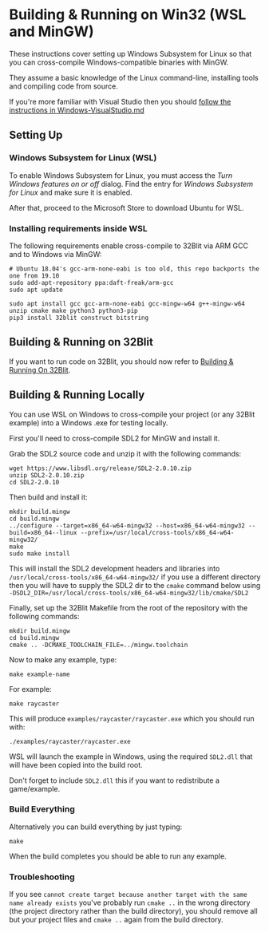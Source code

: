 # Building & Running on Win32 (WSL and MinGW)

These instructions cover setting up Windows Subsystem for Linux so that you can cross-compile Windows-compatible binaries with MinGW.

They assume a basic knowledge of the Linux command-line, installing tools and compiling code from source.

If you're more familiar with Visual Studio then you should [follow the instructions in Windows-VisualStudio.md](Windows-VisualStudio.md)

## Setting Up

### Windows Subsystem for Linux (WSL)

To enable Windows Subsystem for Linux, you must access the _Turn Windows features on or off_ dialog. Find the entry for _Windows Subsystem for Linux_ and make sure it is enabled.

After that, proceed to the Microsoft Store to download Ubuntu for WSL.

### Installing requirements inside WSL

The following requirements enable cross-compile to 32Blit via ARM GCC and to Windows via MinGW:

```shell
# Ubuntu 18.04's gcc-arm-none-eabi is too old, this repo backports the one from 19.10
sudo add-apt-repository ppa:daft-freak/arm-gcc
sudo apt update

sudo apt install gcc gcc-arm-none-eabi gcc-mingw-w64 g++-mingw-w64 unzip cmake make python3 python3-pip
pip3 install 32blit construct bitstring
```

## Building & Running on 32Blit

If you want to run code on 32Blit, you should now refer to [Building & Running On 32Blit](32blit.md).

## Building & Running Locally

You can use WSL on Windows to cross-compile your project (or any 32Blit example) into a Windows .exe for testing locally.

First you'll need to cross-compile SDL2 for MinGW and install it.

Grab the SDL2 source code and unzip it with the following commands:

```shell
wget https://www.libsdl.org/release/SDL2-2.0.10.zip
unzip SDL2-2.0.10.zip
cd SDL2-2.0.10
```

Then build and install it:

```shell
mkdir build.mingw
cd build.mingw
../configure --target=x86_64-w64-mingw32 --host=x86_64-w64-mingw32 --build=x86_64--linux --prefix=/usr/local/cross-tools/x86_64-w64-mingw32/
make
sudo make install
```

This will install the SDL2 development headers and libraries into `/usr/local/cross-tools/x86_64-w64-mingw32/` if you use a different directory then you will have to supply the SDL2 dir to the `cmake` command below using `-DSDL2_DIR=/usr/local/cross-tools/x86_64-w64-mingw32/lib/cmake/SDL2`

Finally, set up the 32Blit Makefile from the root of the repository with the following commands:

```shell
mkdir build.mingw
cd build.mingw
cmake .. -DCMAKE_TOOLCHAIN_FILE=../mingw.toolchain
```

Now to make any example, type:

```shell
make example-name
```

For example:

```shell
make raycaster
```

This will produce `examples/raycaster/raycaster.exe` which you should run with:

```shell
./examples/raycaster/raycaster.exe
```

WSL will launch the example in Windows, using the required `SDL2.dll` that will have been copied into the build root.

Don't forget to include `SDL2.dll` this if you want to redistribute a game/example.

### Build Everything

Alternatively you can build everything by just typing:

```shell
make
```

When the build completes you should be able to run any example.

### Troubleshooting

If you see `cannot create target because another target with the same name already exists` you've probably run `cmake ..` in the wrong directory (the project directory rather than the build directory), you should remove all but your project files and `cmake ..` again from the build directory.
